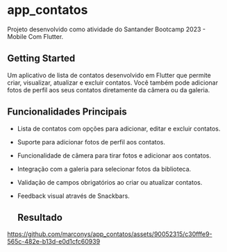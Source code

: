 # app_contatos
Projeto desenvolvido como atividade do Santander Bootcamp 2023 - Mobile Com Flutter.

## Getting Started
Um aplicativo de lista de contatos desenvolvido em Flutter que permite criar, visualizar, atualizar e excluir contatos. Você também pode adicionar fotos de perfil aos seus contatos diretamente da câmera ou da galeria.


## Funcionalidades Principais

- Lista de contatos com opções para adicionar, editar e excluir contatos.
- Suporte para adicionar fotos de perfil aos contatos.
- Funcionalidade de câmera para tirar fotos e adicionar aos contatos.
- Integração com a galeria para selecionar fotos da biblioteca.
- Validação de campos obrigatórios ao criar ou atualizar contatos.
- Feedback visual através de Snackbars.

  ## Resultado
  


https://github.com/marconys/app_contatos/assets/90052315/c30fffe9-565c-482e-b13d-e0d1cfc60939

